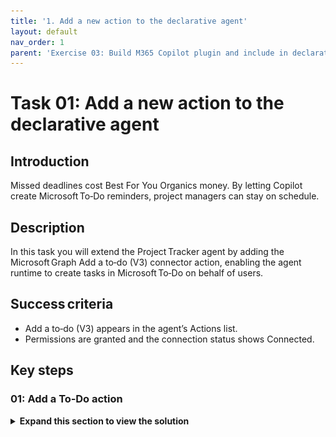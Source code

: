 ```yaml
---
title: '1. Add a new action to the declarative agent'
layout: default
nav_order: 1
parent: 'Exercise 03: Build M365 Copilot plugin and include in declarative agent'
---
```


# Task 01: Add a new action to the declarative agent

## Introduction

Missed deadlines cost Best For You Organics money. By letting Copilot create Microsoft To‑Do reminders, project managers can stay on schedule.

## Description

In this task you will extend the Project Tracker agent by adding the Microsoft Graph Add a to‑do (V3) connector action, enabling the agent runtime to create tasks in Microsoft To‑Do on behalf of users.

## Success criteria

 - Add a to‑do (V3) appears in the agent’s Actions list.
 - Permissions are granted and the connection status shows Connected.

## Key steps

### 01: Add a To‑Do action

<details markdown="block"> 
  <summary><strong>Expand this section to view the solution</strong></summary> 

1. Return to the browser signed into **Copilot Studio**.  

1. In the left pane, select **Copilot** and then select **Copilot for Microsoft 365**. 

1. In the **Agents** section, select **Project Tracker**. 

1. In the **Actions** section, select **+ Add an action**. 

    ![lkwmacfq.jpg](../../media/lkwmacfq.jpg)

    {: .note }
    > From the **Actions** page, you can access all the Power Platform connectors available in Copilot Studio to connect to a wide range of services. Many third-party connectors are available as well.   
    > 
    > You also have the option to **Add an API for a custom connector**. This allows you to provide the OpenAPI specification for an API to connect the declarative agent. 

 
1. In the **Add action** dialog, in the search field, enter **add a to-do** and select **Enter**. 

1. Select **Add a to-do (V3)**. The system will check the required permissions to connect. 

    ![2bwm5knq.jpg](../../media/2bwm5knq.jpg)
    
    {: .warning }
    > Don't select the **Microsoft To-Do (Consumer)** connector. 

    {: .note }
    > This action will allow you to create to-do reminders based on the information and deadlines we receive from the declarative agent.   

1. In the **Add a to-do (V3)** dialog, select **Next**. 

1. In the **Add a to-do (V3)** dialog, expand the **Inputs and outputs** node. Review the properties and then in the lower left of the dialog, select **Back** to return to the previous page.

    {: .note }
    > This action requires a list for where the to-do item will be added. You may need to scroll down to see the **Inputs and outputs** node.  
    > 
    > By default, the action uses **Dynamically fill with best option**, which allows the orchestrator engine to extract information from the prompt and automatically fill these parameters. 

 
1. In the **Add a to-do (V3)** dialog, select **Add action**. 

 
1. On the **Actions** page, you can now see the newly added connector. 

    ![uny7jkhk.jpg](../../media/uny7jkhk.jpg)

</details>
